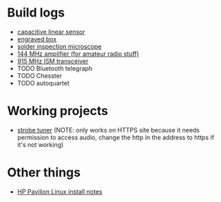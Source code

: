 # Build logs
- [capacitive linear sensor](./builds/linear-sensors/linear-sensors.md)
- [engraved box](./builds/long-box/long-box.md)
- [solder inspection microscope](./builds/microscope/microscope.md)
- [144 MHz amplifier (for amateur radio stuff)](./builds/iss-amplifier/iss-amplifier.md)
- [915 MHz ISM transceiver](./builds/ism-transceiver/transceiver.md)
- TODO Bluetooth telegraph
- TODO Chesster
- TODO autoquartet

# Working projects
- [strobe tuner](./strobe-tuner/strobe.html) (NOTE: only works on HTTPS site because it needs permission to access audio, change the http in the address to https if it's not working)

# Other things
- [HP Pavilion Linux install notes](./notes/hp-pavilion-15/setup.md)
